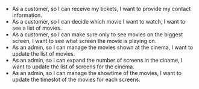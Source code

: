 - As a customer, so I can receive my tickets, I want to provide my contact information.
- As a customer, so I can decide which movie I want to watch, I want to see a list of movies.
- As a customer, so I can make sure only to see movies on the biggest screen, I want to see what screen the movie is playing on.
- As an admin, so I can manage the movies shown at the cinema, I want to update the list of movies.
- As an admin, so i can expand the number of screens in the ciname, I want to update the list of screens for the cinema.
- As an admin, so I can manage the showtime of the movies, I want to update the timeslot of the movies for each screens.